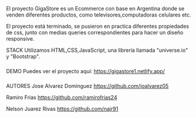 El proyecto GigaStore es un Ecommerce con base en Argentina donde se venden diferentes productos, como televisores,computadoras celulares etc. 

El proyecto está terminado, se pusieron en practica diferentes propiedades de css, junto con medias queries correspondientes para hacer un diseño responsive.


STACK
Utilizamos HTML,CSS,JavaScript, una librería llamada "universe.io" y "Bootstrap".

###
DEMO
Puedes ver el proyecto aquí: https://gigastore1.netlify.app/

###
AUTORES
Jose Alvarez Dominguez  https://github.com/joalvarez05

Ramiro Frias            https://github.com/ramirofrias24

Nelson Juarez Rivas     https://github.com/najr91

